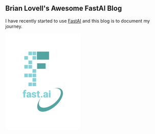 ## Brian Lovell's Awesome FastAI Blog

I have recently started to use [FastAI](https://www.fast.ai) and this blog is to document my journey. 

![Image of fast.ai logo](images/logo.png)
